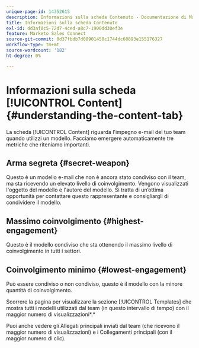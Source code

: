 ```yaml
---
unique-page-id: 14352615
description: Informazioni sulla scheda Contenuto - Documentazione di Marketo - Documentazione del prodotto
title: Informazioni sulla scheda Contenuto
exl-id: dd3af0c5-72d7-4ced-a8c7-1900dd30ef3e
feature: Marketo Sales Connect
source-git-commit: 0d37fbdb7d08901458c1744dc68893e155176327
workflow-type: tm+mt
source-wordcount: '182'
ht-degree: 0%

---
```


# Informazioni sulla scheda [!UICONTROL Content] {#understanding-the-content-tab}

La scheda [!UICONTROL Content] riguarda l&#39;impegno e-mail del tuo team quando utilizzi un modello. Facciamo emergere automaticamente tre metriche che riteniamo importanti.

## Arma segreta {#secret-weapon}

Questo è un modello e-mail che non è ancora stato condiviso con il team, ma sta ricevendo un elevato livello di coinvolgimento. Vengono visualizzati l&#39;oggetto del modello e l&#39;autore del modello. Si tratta di un’ottima opportunità per contattare questo rappresentante e consigliargli di condividere il modello.

## Massimo coinvolgimento {#highest-engagement}

Questo è il modello condiviso che sta ottenendo il massimo livello di coinvolgimento in tutti i settori.

## Coinvolgimento minimo {#lowest-engagement}

Può essere condiviso o non condiviso, questo è il modello con la minore quantità di coinvolgimento.

Scorrere la pagina per visualizzare la sezione [!UICONTROL Templates] che mostra tutti i modelli utilizzati dal team (in questo intervallo di tempo) con il maggior numero di visualizzazioni*.*

Puoi anche vedere gli Allegati principali inviati dal team (che ricevono il maggior numero di visualizzazioni) e i Collegamenti principali (con il maggior numero di clic).
